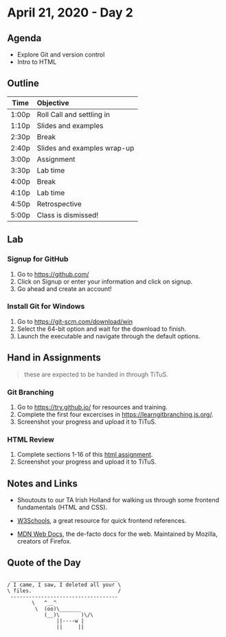 # April 21, 2020 - Day 2


## Agenda

- Explore Git and version control
- Intro to HTML 


## Outline

| Time   | Objective                        |
| -------|:---------------------------------|
| 1:00p  | Roll Call and settling in        |
| 1:10p  | Slides and examples              |
| 2:30p  | Break                            |
| 2:40p  | Slides and examples wrap-up      |
| 3:00p  | Assignment                       |
| 3:30p  | Lab time                         |
| 4:00p  | Break                            |
| 4:10p  | Lab time                         |
| 4:50p  | Retrospective                    |
| 5:00p  | Class is dismissed!              |


## Lab

### Signup for GitHub

1. Go to https://github.com/
2. Click on Signup or enter your information and click on signup.
3. Go ahead and create an account! 

### Install Git for Windows

1. Go to https://git-scm.com/download/win
2. Select the 64-bit option and wait for the download to finish.
3. Launch the executable and navigate through the default options. 

## Hand in Assignments
>these are expected to be handed in through TiTuS.

### Git Branching 

1. Go to https://try.github.io/ for resources and training. 
2. Complete the first four excercises in https://learngitbranching.js.org/.
3. Screenshot your progress and upload it to TiTuS. 

### HTML Review

1. Complete sections 1-16 of this [html assignment](https://www.codecademy.com/courses/learn-html/lessons/intro-to-html/exercises/structure-html).
2. Screenshot your progress and upload it to TiTuS.

## Notes and Links

- Shoutouts to our TA Irish Holland for walking us through some frontend fundamentals (HTML and CSS). 

- [W3Schools](https://www.w3schools.com/), a great resource for quick frontend references. 

- [MDN Web Docs](https://developer.mozilla.org/en-US/), the de-facto docs for the web. Maintained by Mozilla, creators of Firefox.   

## Quote of the Day 

```
 ___________________________________
/ I came, I saw, I deleted all your \
\ files.                            /
 -----------------------------------
        \   ^__^
         \  (oo)\_______
            (__)\       )\/\
                ||----w |
                ||     ||

```